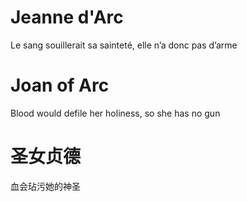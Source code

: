# Jeanne d'Arc

Le sang souillerait sa sainteté, elle n’a donc pas d’arme

# Joan of Arc

Blood would defile her holiness, so she has no gun

# 圣女贞德

血会玷污她的神圣
